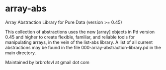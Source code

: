 # array-abs
Array Abstraction Library for Pure Data (version >= 0.45)

This collection of abstractions uses the new [array] objects in Pd version 0.45 and higher to create flexible, familiar, and reliable tools for manipulating arrays, in the vein of the list-abs library. A list of all current abstractions may be found in the file 000-array-abstraction-library.pd in the main directory.

Maintained by <Matt Barber> brbrofsvl at gmail dot com
